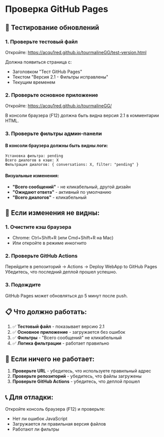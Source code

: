 # Проверка GitHub Pages

## 🧪 Тестирование обновлений

### 1. Проверьте тестовый файл
Откройте: https://acqu1red.github.io/tourmalineGG/test-version.html

Должна появиться страница с:
- Заголовком "Тест GitHub Pages"
- Текстом "Версия 2.1 - Фильтры исправлены"
- Текущим временем

### 2. Проверьте основное приложение
Откройте: https://acqu1red.github.io/tourmalineGG/

В консоли браузера (F12) должна быть видна версия 2.1 в комментарии HTML.

### 3. Проверьте фильтры админ-панели

#### В консоли браузера должны быть видны логи:
```
Установка фильтра: pending
Всего диалогов в кэше: X
Фильтрация диалогов: { conversations: X, filter: "pending" }
```

#### Визуальные изменения:
- **"Всего сообщений"** - не кликабельный, другой дизайн
- **"Ожидают ответа"** - активный по умолчанию
- **"Всего диалогов"** - кликабельный

## 🔧 Если изменения не видны:

### 1. Очистите кэш браузера
- Chrome: Ctrl+Shift+R (или Cmd+Shift+R на Mac)
- Или откройте в режиме инкогнито

### 2. Проверьте GitHub Actions
Перейдите в репозиторий → Actions → Deploy WebApp to GitHub Pages
Убедитесь, что последний деплой прошел успешно.

### 3. Подождите
GitHub Pages может обновляться до 5 минут после push.

## 📋 Что должно работать:

1. ✅ **Тестовый файл** - показывает версию 2.1
2. ✅ **Основное приложение** - загружается без ошибок
3. ✅ **Фильтры** - "Всего сообщений" не кликабельный
4. ✅ **Логика фильтрации** - работает правильно

## 🚨 Если ничего не работает:

1. **Проверьте URL** - убедитесь, что используете правильный адрес
2. **Проверьте репозиторий** - убедитесь, что файлы загружены
3. **Проверьте GitHub Actions** - убедитесь, что деплой прошел

## 📞 Для отладки:

Откройте консоль браузера (F12) и проверьте:
- Нет ли ошибок JavaScript
- Загружается ли правильная версия файлов
- Работают ли фильтры
